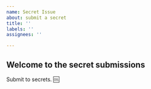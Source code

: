 ```yaml
---
name: Secret Issue
about: submit a secret
title: ''
labels: ''
assignees: ''

---
```


## Welcome to the secret submissions

Submit to secrets. :cool:

